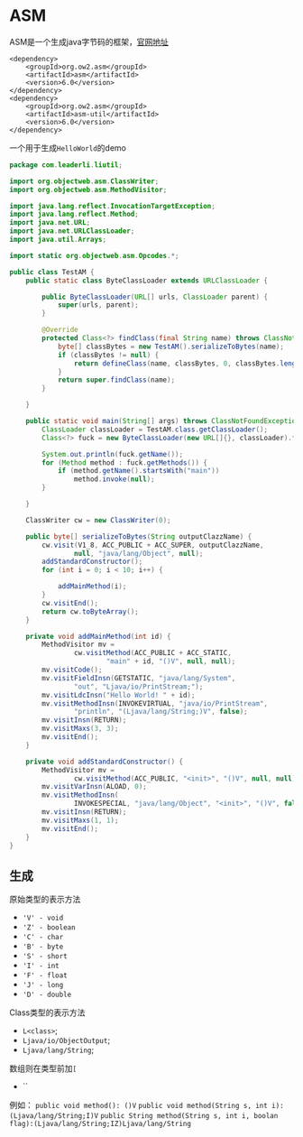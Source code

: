 # ASM

ASM是一个生成java字节码的框架，[官网地址](https://asm.ow2.io/index.html)

```maven
<dependency>
    <groupId>org.ow2.asm</groupId>
    <artifactId>asm</artifactId>
    <version>6.0</version>
</dependency>
<dependency>
    <groupId>org.ow2.asm</groupId>
    <artifactId>asm-util</artifactId>
    <version>6.0</version>
</dependency>
```

一个用于生成`HelloWorld`的demo

```java
package com.leaderli.liutil;

import org.objectweb.asm.ClassWriter;
import org.objectweb.asm.MethodVisitor;

import java.lang.reflect.InvocationTargetException;
import java.lang.reflect.Method;
import java.net.URL;
import java.net.URLClassLoader;
import java.util.Arrays;

import static org.objectweb.asm.Opcodes.*;

public class TestAM {
    public static class ByteClassLoader extends URLClassLoader {

        public ByteClassLoader(URL[] urls, ClassLoader parent) {
            super(urls, parent);
        }

        @Override
        protected Class<?> findClass(final String name) throws ClassNotFoundException {
            byte[] classBytes = new TestAM().serializeToBytes(name);
            if (classBytes != null) {
                return defineClass(name, classBytes, 0, classBytes.length);
            }
            return super.findClass(name);
        }

    }

    public static void main(String[] args) throws ClassNotFoundException, IllegalAccessException, InstantiationException, NoSuchMethodException, InvocationTargetException {
        ClassLoader classLoader = TestAM.class.getClassLoader();
        Class<?> fuck = new ByteClassLoader(new URL[]{}, classLoader).findClass("HelloWorld");

        System.out.println(fuck.getName());
        for (Method method : fuck.getMethods()) {
            if (method.getName().startsWith("main"))
                method.invoke(null);
        }

    }

    ClassWriter cw = new ClassWriter(0);

    public byte[] serializeToBytes(String outputClazzName) {
        cw.visit(V1_8, ACC_PUBLIC + ACC_SUPER, outputClazzName,
                null, "java/lang/Object", null);
        addStandardConstructor();
        for (int i = 0; i < 10; i++) {

            addMainMethod(i);
        }
        cw.visitEnd();
        return cw.toByteArray();
    }

    private void addMainMethod(int id) {
        MethodVisitor mv =
                cw.visitMethod(ACC_PUBLIC + ACC_STATIC,
                        "main" + id, "()V", null, null);
        mv.visitCode();
        mv.visitFieldInsn(GETSTATIC, "java/lang/System",
                "out", "Ljava/io/PrintStream;");
        mv.visitLdcInsn("Hello World! " + id);
        mv.visitMethodInsn(INVOKEVIRTUAL, "java/io/PrintStream",
                "println", "(Ljava/lang/String;)V", false);
        mv.visitInsn(RETURN);
        mv.visitMaxs(3, 3);
        mv.visitEnd();
    }

    private void addStandardConstructor() {
        MethodVisitor mv =
                cw.visitMethod(ACC_PUBLIC, "<init>", "()V", null, null);
        mv.visitVarInsn(ALOAD, 0);
        mv.visitMethodInsn(
                INVOKESPECIAL, "java/lang/Object", "<init>", "()V", false);
        mv.visitInsn(RETURN);
        mv.visitMaxs(1, 1);
        mv.visitEnd();
    }
}

```

## 生成

原始类型的表示方法
- `'V' - void`
- `'Z' - boolean`
- `'C' - char`
- `'B' - byte`
- `'S' - short`
- `'I' - int`
- `'F' - float`
- `'J' - long`
- `'D' - double`

Class类型的表示方法
- `L<class>`;
- `Ljava/io/ObjectOutput`;
- `Ljava/lang/String`;

数组则在类型前加`[`

- ``

例如：
`public void method(): ()V`
`public void method(String s, int i): (Ljava/lang/String;I)V`
`public String method(String s, int i, boolan flag):(Ljava/lang/String;IZ)Ljava/lang/String`